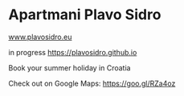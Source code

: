 # Apartmani Plavo Sidro

www.plavosidro.eu

in progress https://plavosidro.github.io

Book your summer holiday in Croatia

Check out on Google Maps: https://goo.gl/RZa4oz
